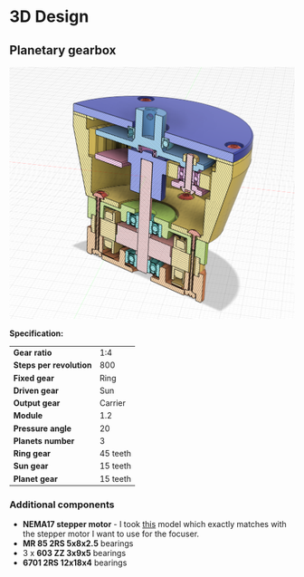 # 3D Design

## Planetary gearbox

![Planetary Gearbox](planetary-gearbox-v1%20v135.png)

__Specification:__

|||
|----------------|----------|
| **Gear ratio** | 1:4      |
| **Steps per revolution** | 800 |
| **Fixed gear**     | Ring     |
| **Driven gear**    | Sun      |
| **Output gear**    | Carrier  |
| **Module**         | 1.2      |
| **Pressure angle** | 20       |
| **Planets number** | 3        |
| **Ring gear**      | 45 teeth |
| **Sun gear**       | 15 teeth |
| **Planet gear**    | 15 teeth |

### Additional components

- __NEMA17 stepper motor__ - I took [this](https://grabcad.com/library/nema17-detailed-17hs4023-stepper-motor-1) model which exactly matches with the stepper motor I want to use for the focuser.
- __MR 85 2RS 5x8x2.5__ bearings
- 3 x __603 ZZ 3x9x5__ bearings
- __6701 2RS 12x18x4__ bearings